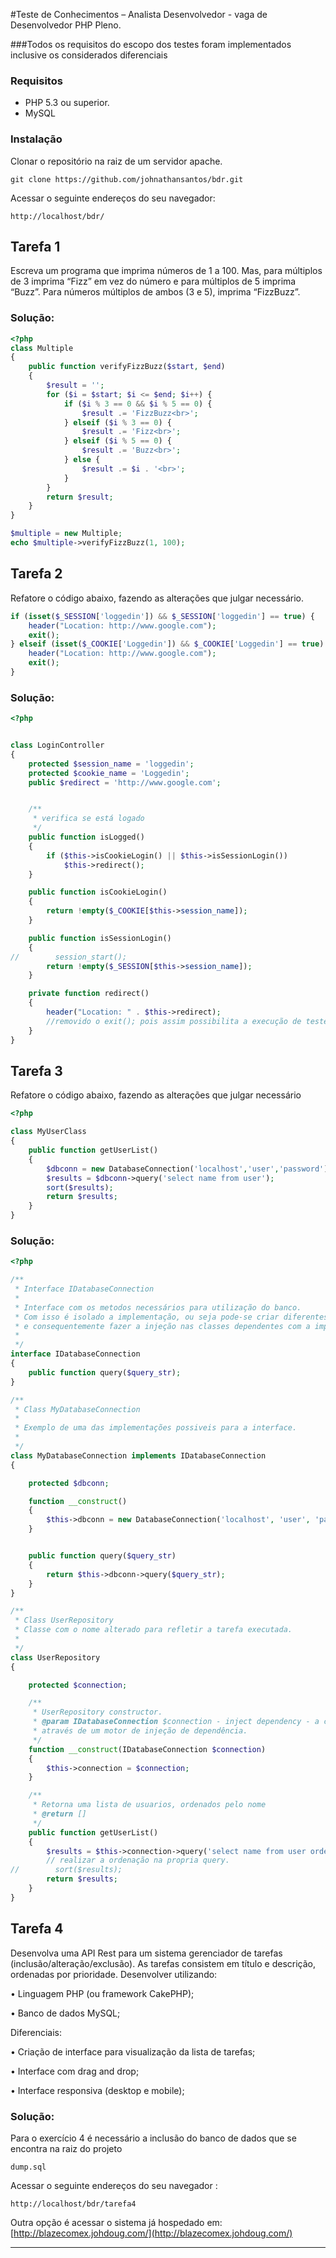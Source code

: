 #Teste de Conhecimentos – Analista Desenvolvedor - vaga de Desenvolvedor PHP Pleno.

###Todos os requisitos do escopo dos testes foram implementados inclusive os considerados diferenciais

### Requisitos
* PHP 5.3 ou superior.
* MySQL


### Instalação
Clonar o repositório na raiz de um servidor apache.
```
git clone https://github.com/johnathansantos/bdr.git
```

Acessar o seguinte endereços do seu navegador:

```
http://localhost/bdr/
```



## Tarefa 1

Escreva um programa que imprima números de 1 a 100. Mas, para múltiplos de 3 imprima
“Fizz” em vez do número e para múltiplos de 5 imprima “Buzz”. Para números múltiplos
de ambos (3 e 5), imprima “FizzBuzz”.

### Solução:
```php
<?php
class Multiple
{
    public function verifyFizzBuzz($start, $end)
    {
        $result = '';
        for ($i = $start; $i <= $end; $i++) {
            if ($i % 3 == 0 && $i % 5 == 0) {
                $result .= 'FizzBuzz<br>';
            } elseif ($i % 3 == 0) {
                $result .= 'Fizz<br>';
            } elseif ($i % 5 == 0) {
                $result .= 'Buzz<br>';
            } else {
                $result .= $i . '<br>';
            }
        }
        return $result;
    }
}

$multiple = new Multiple;
echo $multiple->verifyFizzBuzz(1, 100);
```

## Tarefa 2
Refatore o código abaixo, fazendo as alterações que julgar necessário.
```php
if (isset($_SESSION['loggedin']) && $_SESSION['loggedin'] == true) {
    header("Location: http://www.google.com");
    exit();
} elseif (isset($_COOKIE['Loggedin']) && $_COOKIE['Loggedin'] == true) {
    header("Location: http://www.google.com");
    exit();
}
```
### Solução:
```php
<?php


class LoginController
{
    protected $session_name = 'loggedin';
    protected $cookie_name = 'Loggedin';
    public $redirect = 'http://www.google.com';


    /**
     * verifica se está logado
     */
    public function isLogged()
    {
        if ($this->isCookieLogin() || $this->isSessionLogin())
            $this->redirect();
    }

    public function isCookieLogin()
    {
        return !empty($_COOKIE[$this->session_name]);
    }

    public function isSessionLogin()
    {
//        session_start();
        return !empty($_SESSION[$this->session_name]);
    }

    private function redirect()
    {
        header("Location: " . $this->redirect);
        //removido o exit(); pois assim possibilita a execução de testes unitarios.
    }
}

```



## Tarefa 3
Refatore o código abaixo, fazendo as alterações que julgar necessário
```php
<?php

class MyUserClass
{
    public function getUserList()
    {
        $dbconn = new DatabaseConnection('localhost','user','password');
        $results = $dbconn->query('select name from user');
        sort($results);
        return $results;
    }
}
```

### Solução:
```php
<?php

/**
 * Interface IDatabaseConnection
 *
 * Interface com os metodos necessários para utilização do banco.
 * Com isso é isolado a implementação, ou seja pode-se criar diferentes implementações para essa interface
 * e consequentemente fazer a injeção nas classes dependentes com a implementação desejada.
 *
 */
interface IDatabaseConnection
{
    public function query($query_str);
}

/**
 * Class MyDatabaseConnection
 *
 * Exemplo de uma das implementações possiveis para a interface.
 *
 */
class MyDatabaseConnection implements IDatabaseConnection
{

    protected $dbconn;

    function __construct()
    {
        $this->dbconn = new DatabaseConnection('localhost', 'user', 'password');
    }


    public function query($query_str)
    {
        return $this->dbconn->query($query_str);
    }
}

/**
 * Class UserRepository
 * Classe com o nome alterado para refletir a tarefa executada.
 *
 */
class UserRepository
{

    protected $connection;

    /**
     * UserRepository constructor.
     * @param IDatabaseConnection $connection - inject dependency - a conexão com o banco poderia ser injetado,
     * através de um motor de injeção de dependência.
     */
    function __construct(IDatabaseConnection $connection)
    {
        $this->connection = $connection;
    }

    /**
     * Retorna uma lista de usuarios, ordenados pelo nome
     * @return []
     */
    public function getUserList()
    {
        $results = $this->connection->query('select name from user order by name');
        // realizar a ordenação na propria query.
//        sort($results);
        return $results;
    }
}

```


## Tarefa 4

Desenvolva uma API Rest para um sistema gerenciador de tarefas (inclusão/alteração/exclusão). As tarefas consistem em título e descrição, ordenadas por prioridade. Desenvolver utilizando:

• Linguagem PHP (ou framework CakePHP);

• Banco de dados MySQL;

Diferenciais:

• Criação de interface para visualização da lista de tarefas;

• Interface com drag and drop;

• Interface responsiva (desktop e mobile);

### Solução:

Para o exercício 4 é necessário a inclusão do banco de dados que se encontra na raiz do projeto

```
dump.sql
```

Acessar o seguinte endereços do seu navegador :

```
http://localhost/bdr/tarefa4
```

Outra opção é acessar o sistema já hospedado em:
[http://blazecomex.johdoug.com/](http://blazecomex.johdoug.com/)








--------------------------------------